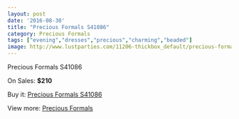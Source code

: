 ```yaml
---
layout: post
date: '2016-08-30'
title: "Precious Formals S41086"
category: Precious Formals
tags: ["evening","dresses","precious","charming","beaded"]
image: http://www.lustparties.com/11206-thickbox_default/precious-formals-s41086.jpg
---
```

Precious Formals S41086

On Sales: **$210**
<a href="https://www.lustparties.com/en/precious-formals/4001-precious-formals-s41086.html"><amp-img layout="responsive" width="600" height="600" src="//www.lustparties.com/11206-thickbox_default/precious-formals-s41086.jpg" alt="Precious Formals S41086 0" /></a>
<a href="https://www.lustparties.com/en/precious-formals/4001-precious-formals-s41086.html"><amp-img layout="responsive" width="600" height="600" src="//www.lustparties.com/11207-thickbox_default/precious-formals-s41086.jpg" alt="Precious Formals S41086 1" /></a>

Buy it: [Precious Formals S41086](https://www.lustparties.com/en/precious-formals/4001-precious-formals-s41086.html "Precious Formals S41086")

View more: [Precious Formals](https://www.lustparties.com/en/18-precious-formals "Precious Formals")